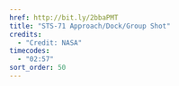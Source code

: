 ```yaml
---
href: http://bit.ly/2bbaPMT
title: "STS-71 Approach/Dock/Group Shot"
credits:
  - "Credit: NASA"
timecodes:
  - "02:57"
sort_order: 50
---
```

